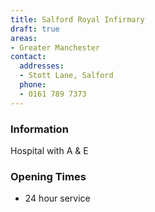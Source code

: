 ```yaml
---
title: Salford Royal Infirmary
draft: true
areas:
- Greater Manchester
contact:
  addresses:
  - Stott Lane, Salford
  phone:
  - 0161 789 7373
---
```


### Information
Hospital with A & E

### Opening Times
* 24 hour service

